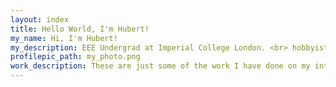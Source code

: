 ```yaml
---
layout: index
title: Hello World, I'm Hubert!
my_name: Hi, I'm Hubert!
my_description: EEE Undergrad at Imperial College London. <br> hobbyist developer, and avid sports fan
profilepic_path: my_photo.png
work_description: These are just some of the work I have done on my internships, or in my own time. <br> My interests vary from time to time, but I have been experimenting with web app dev and coding simulations lately.
---
```


